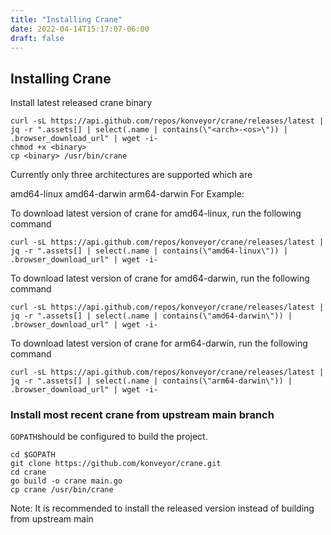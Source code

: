 ```yaml
---
title: "Installing Crane"
date: 2022-04-14T15:17:07-06:00
draft: false
---
```

## Installing Crane
Install latest released crane binary
```
curl -sL https://api.github.com/repos/konveyor/crane/releases/latest |
jq -r ".assets[] | select(.name | contains(\"<arch>-<os>\")) | .browser_download_url" | wget -i-
chmod +x <binary>
cp <binary> /usr/bin/crane
````
Currently only three architectures are supported which are

amd64-linux
amd64-darwin
arm64-darwin
For Example:

To download latest version of crane for amd64-linux, run the following command
```
curl -sL https://api.github.com/repos/konveyor/crane/releases/latest |
jq -r ".assets[] | select(.name | contains(\"amd64-linux\")) |
.browser_download_url" | wget -i-
```
To download latest version of crane for amd64-darwin, run the following command
```
curl -sL https://api.github.com/repos/konveyor/crane/releases/latest |
jq -r ".assets[] | select(.name | contains(\"amd64-darwin\")) |
.browser_download_url" | wget -i-
```
To download latest version of crane for arm64-darwin, run the following command
```
curl -sL https://api.github.com/repos/konveyor/crane/releases/latest |
jq -r ".assets[] | select(.name | contains(\"arm64-darwin\")) |
.browser_download_url" | wget -i-
```
### Install most recent crane from upstream main branch
```GOPATH```should be configured to build the project.
```
cd $GOPATH
git clone https://github.com/konveyor/crane.git
cd crane
go build -o crane main.go
cp crane /usr/bin/crane
```
Note: It is recommended to install the released version instead of building from upstream main
